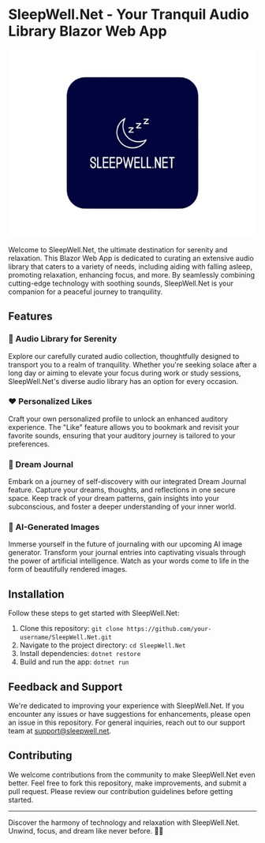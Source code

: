 # SleepWell.Net - Your Tranquil Audio Library Blazor Web App

<p align="center">
  <img src="https://raw.githubusercontent.com/AnujPatel99/SleepWellApp/master/SleepWellApp/Client/wwwroot/images/Logo.png" alt="SleepWell.Net Logo">
</p>

Welcome to SleepWell.Net, the ultimate destination for serenity and relaxation. This Blazor Web App is dedicated to curating an extensive audio library that caters to a variety of needs, including aiding with falling asleep, promoting relaxation, enhancing focus, and more. By seamlessly combining cutting-edge technology with soothing sounds, SleepWell.Net is your companion for a peaceful journey to tranquility.

## Features

### 🎵 Audio Library for Serenity

Explore our carefully curated audio collection, thoughtfully designed to transport you to a realm of tranquility. Whether you're seeking solace after a long day or aiming to elevate your focus during work or study sessions, SleepWell.Net's diverse audio library has an option for every occasion.

### ❤️ Personalized Likes

Craft your own personalized profile to unlock an enhanced auditory experience. The "Like" feature allows you to bookmark and revisit your favorite sounds, ensuring that your auditory journey is tailored to your preferences.

### 📔 Dream Journal

Embark on a journey of self-discovery with our integrated Dream Journal feature. Capture your dreams, thoughts, and reflections in one secure space. Keep track of your dream patterns, gain insights into your subconscious, and foster a deeper understanding of your inner world.

### 🌌 AI-Generated Images

Immerse yourself in the future of journaling with our upcoming AI image generator. Transform your journal entries into captivating visuals through the power of artificial intelligence. Watch as your words come to life in the form of beautifully rendered images.

## Installation

Follow these steps to get started with SleepWell.Net:

1. Clone this repository: `git clone https://github.com/your-username/SleepWell.Net.git`
2. Navigate to the project directory: `cd SleepWell.Net`
3. Install dependencies: `dotnet restore`
4. Build and run the app: `dotnet run`

## Feedback and Support

We're dedicated to improving your experience with SleepWell.Net. If you encounter any issues or have suggestions for enhancements, please open an issue in this repository. For general inquiries, reach out to our support team at support@sleepwell.net.

## Contributing

We welcome contributions from the community to make SleepWell.Net even better. Feel free to fork this repository, make improvements, and submit a pull request. Please review our contribution guidelines before getting started.

---

Discover the harmony of technology and relaxation with SleepWell.Net. Unwind, focus, and dream like never before. 🌙✨
